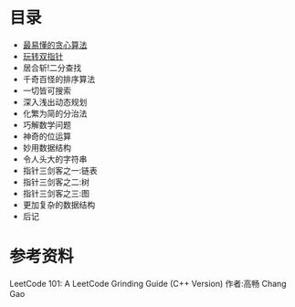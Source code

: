# 目录

* [最易懂的贪心算法](贪心.md)
* [玩转双指针](贪心.md)
* 居合斩!二分查找
* 千奇百怪的排序算法
* 一切皆可搜索
* 深入浅出动态规划
* 化繁为简的分治法
* 巧解数学问题
* 神奇的位运算
* 妙用数据结构
* 令人头大的字符串
* 指针三剑客之一:链表
* 指针三剑客之二:树
* 指针三剑客之三:图
* 更加复杂的数据结构
* 后记

# 参考资料

LeetCode 101: A LeetCode Grinding Guide (C++ Version) 作者:高畅 Chang Gao